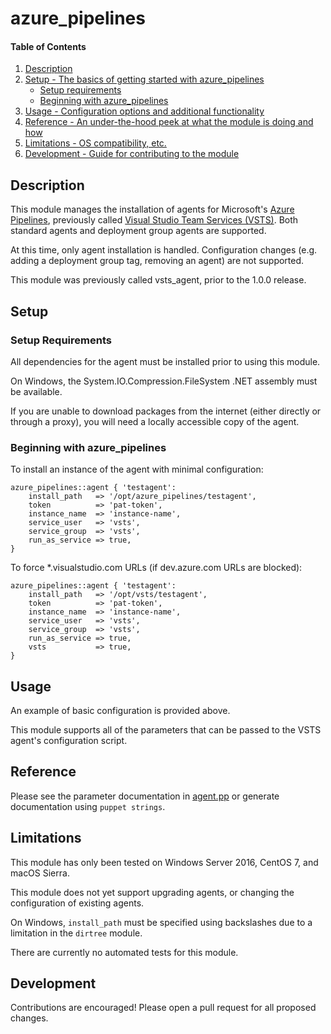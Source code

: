 # azure_pipelines

#### Table of Contents

1. [Description](#description)
1. [Setup - The basics of getting started with azure_pipelines](#setup)
    * [Setup requirements](#setup-requirements)
    * [Beginning with azure_pipelines](#beginning-with-azure_pipelines)
1. [Usage - Configuration options and additional functionality](#usage)
1. [Reference - An under-the-hood peek at what the module is doing and how](#reference)
1. [Limitations - OS compatibility, etc.](#limitations)
1. [Development - Guide for contributing to the module](#development)

## Description

This module manages the installation of agents for Microsoft's [Azure Pipelines](https://azure.microsoft.com/en-us/services/devops/pipelines/), previously called [Visual Studio Team Services (VSTS)](https://www.visualstudio.com/team-services/). Both standard agents and deployment group agents are supported.

At this time, only agent installation is handled. Configuration changes (e.g. adding a deployment group tag, removing an agent) are not supported.

This module was previously called vsts_agent, prior to the 1.0.0 release.

## Setup

### Setup Requirements

All dependencies for the agent must be installed prior to using this module.

On Windows, the System.IO.Compression.FileSystem .NET assembly must be available.

If you are unable to download packages from the internet (either directly or through a proxy), you will need a locally accessible copy of the agent.

### Beginning with azure_pipelines

To install an instance of the agent with minimal configuration:

```puppet
azure_pipelines::agent { 'testagent':
    install_path   => '/opt/azure_pipelines/testagent',
    token          => 'pat-token',
    instance_name  => 'instance-name',
    service_user   => 'vsts',
    service_group  => 'vsts',
    run_as_service => true,
}
```
To force *.visualstudio.com URLs (if dev.azure.com URLs are blocked):

```puppet
azure_pipelines::agent { 'testagent':
    install_path   => '/opt/vsts/testagent',
    token          => 'pat-token',
    instance_name  => 'instance-name',
    service_user   => 'vsts',
    service_group  => 'vsts',
    run_as_service => true,
    vsts           => true,
}
```

## Usage

An example of basic configuration is provided above. 

This module supports all of the parameters that can be passed to the VSTS agent's configuration script.

## Reference

Please see the parameter documentation in [agent.pp](manifests/agent.pp) or generate documentation using `puppet strings`.

## Limitations

This module has only been tested on Windows Server 2016, CentOS 7, and macOS Sierra.

This module does not yet support upgrading agents, or changing the configuration of existing agents.

On Windows, `install_path` must be specified using backslashes due to a limitation in the `dirtree` module.

There are currently no automated tests for this module.

## Development

Contributions are encouraged! Please open a pull request for all proposed changes.

